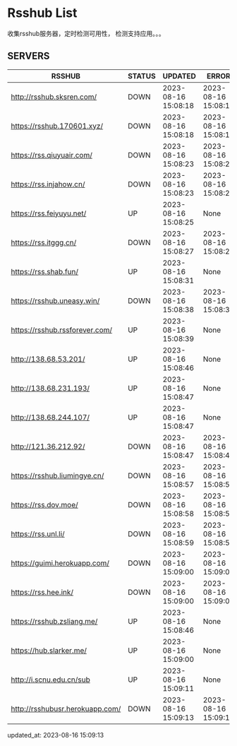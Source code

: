 # Rsshub List

收集rsshub服务器，定时检测可用性， 检测支持应用。。。


## SERVERS

|  RSSHUB   | STATUS  | UPDATED  | ERROR  | TWITTER |  
|  ----  | ----  | ----  | ----  | ---- |  
| http://rsshub.sksren.com/ | DOWN | 2023-08-16 15:08:18 | 2023-08-16 15:08:18 |  
| https://rsshub.170601.xyz/ | DOWN | 2023-08-16 15:08:18 | 2023-08-16 15:08:18 |  
| https://rss.qiuyuair.com/ | DOWN | 2023-08-16 15:08:23 | 2023-08-16 15:08:23 |  
| https://rss.injahow.cn/ | DOWN | 2023-08-16 15:08:23 | 2023-08-16 15:08:23 |  
| https://rss.feiyuyu.net/ | UP | 2023-08-16 15:08:25 | None ||  
| https://rss.itggg.cn/ | DOWN | 2023-08-16 15:08:27 | 2023-08-16 15:08:27 |  
| https://rss.shab.fun/ | UP | 2023-08-16 15:08:31 | None ||  
| https://rsshub.uneasy.win/ | DOWN | 2023-08-16 15:08:38 | 2023-08-16 15:08:38 |  
| https://rsshub.rssforever.com/ | UP | 2023-08-16 15:08:39 | None ||  
| http://138.68.53.201/ | UP | 2023-08-16 15:08:46 | None ||  
| http://138.68.231.193/ | UP | 2023-08-16 15:08:47 | None ||  
| http://138.68.244.107/ | UP | 2023-08-16 15:08:47 | None ||  
| http://121.36.212.92/ | DOWN | 2023-08-16 15:08:47 | 2023-08-16 15:08:47 |  
| https://rsshub.liumingye.cn/ | DOWN | 2023-08-16 15:08:57 | 2023-08-16 15:08:57 |  
| https://rss.dov.moe/ | DOWN | 2023-08-16 15:08:58 | 2023-08-16 15:08:58 |  
| https://rss.unl.li/ | DOWN | 2023-08-16 15:08:59 | 2023-08-16 15:08:59 |  
| https://guimi.herokuapp.com/ | DOWN | 2023-08-16 15:09:00 | 2023-08-16 15:09:00 |  
| https://rss.hee.ink/ | DOWN | 2023-08-16 15:09:00 | 2023-08-16 15:09:00 |  
| https://rsshub.zsliang.me/ | UP | 2023-08-16 15:08:46 | None |OK|  
| https://hub.slarker.me/ | UP | 2023-08-16 15:09:00 | None ||  
| http://i.scnu.edu.cn/sub | UP | 2023-08-16 15:09:11 | None ||  
| http://rsshubusr.herokuapp.com/ | DOWN | 2023-08-16 15:09:13 | 2023-08-16 15:09:13 |  
  

updated_at: 2023-08-16 15:09:13  
